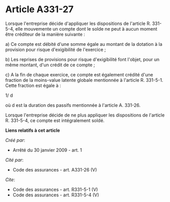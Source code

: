 # Article A331-27

Lorsque l'entreprise décide d'appliquer les dispositions de l'article R. 331-5-4, elle mouvemente un compte dont le solde ne
peut à aucun moment être créditeur de la manière suivante : 

a) Ce compte est débité d'une somme égale au montant de la dotation à la provision pour risque d'exigibilité de l'exercice ; 

b) Les reprises de provisions pour risque d'exigibilité font l'objet, pour un même montant, d'un crédit de ce compte ; 

c) A la fin de chaque exercice, ce compte est également crédité d'une fraction de la moins-value latente globale mentionnée à
l'article R. 331-5-1. Cette fraction est égale à : 

1/ d 

où d est la duration des passifs mentionnée à l'article A. 331-26. 

Lorsque l'entreprise décide de ne plus appliquer les dispositions de l'article R. 331-5-4, ce compte est intégralement soldé.

**Liens relatifs à cet article**

_Créé par_:

  - Arrêté du 30 janvier 2009 - art. 1

_Cité par_:

  - Code des assurances - art. A331-26 (V)

_Cite_:

  - Code des assurances - art. R331-5-1 (V)
  - Code des assurances - art. R331-5-4 (V)
